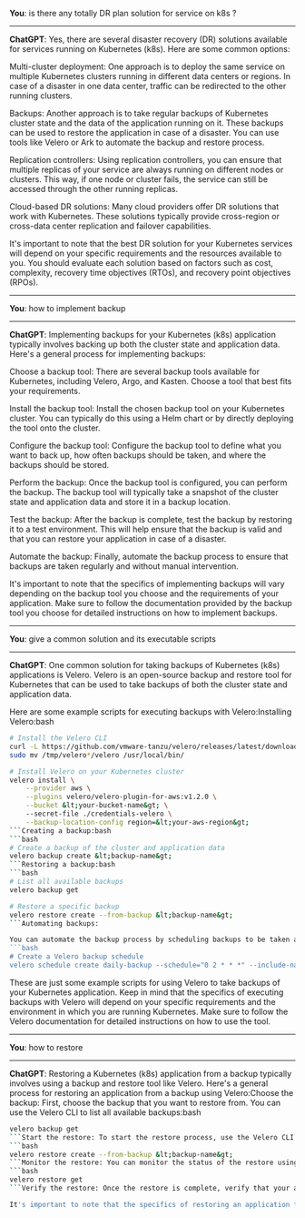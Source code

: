 **You**: is there any totally DR plan solution for service on k8s ?

--------
**ChatGPT**: Yes, there are several disaster recovery (DR) solutions available for services running on Kubernetes (k8s). Here are some common options:

Multi-cluster deployment: One approach is to deploy the same service on multiple Kubernetes clusters running in different data centers or regions. In case of a disaster in one data center, traffic can be redirected to the other running clusters.

Backups: Another approach is to take regular backups of Kubernetes cluster state and the data of the application running on it. These backups can be used to restore the application in case of a disaster. You can use tools like Velero or Ark to automate the backup and restore process.

Replication controllers: Using replication controllers, you can ensure that multiple replicas of your service are always running on different nodes or clusters. This way, if one node or cluster fails, the service can still be accessed through the other running replicas.

Cloud-based DR solutions: Many cloud providers offer DR solutions that work with Kubernetes. These solutions typically provide cross-region or cross-data center replication and failover capabilities.

It's important to note that the best DR solution for your Kubernetes services will depend on your specific requirements and the resources available to you. You should evaluate each solution based on factors such as cost, complexity, recovery time objectives (RTOs), and recovery point objectives (RPOs).

--------
**You**: how to implement backup

--------
**ChatGPT**: Implementing backups for your Kubernetes (k8s) application typically involves backing up both the cluster state and application data. Here's a general process for implementing backups:

Choose a backup tool: There are several backup tools available for Kubernetes, including Velero, Argo, and Kasten. Choose a tool that best fits your requirements.

Install the backup tool: Install the chosen backup tool on your Kubernetes cluster. You can typically do this using a Helm chart or by directly deploying the tool onto the cluster.

Configure the backup tool: Configure the backup tool to define what you want to back up, how often backups should be taken, and where the backups should be stored.

Perform the backup: Once the backup tool is configured, you can perform the backup. The backup tool will typically take a snapshot of the cluster state and application data and store it in a backup location.

Test the backup: After the backup is complete, test the backup by restoring it to a test environment. This will help ensure that the backup is valid and that you can restore your application in case of a disaster.

Automate the backup: Finally, automate the backup process to ensure that backups are taken regularly and without manual intervention.

It's important to note that the specifics of implementing backups will vary depending on the backup tool you choose and the requirements of your application. Make sure to follow the documentation provided by the backup tool you choose for detailed instructions on how to implement backups.

--------
**You**: give a common solution and its executable  scripts

--------
**ChatGPT**: One common solution for taking backups of Kubernetes (k8s) applications is Velero. Velero is an open-source backup and restore tool for Kubernetes that can be used to take backups of both the cluster state and application data.

Here are some example scripts for executing backups with Velero:Installing Velero:bash
```bash
# Install the Velero CLI
curl -L https://github.com/vmware-tanzu/velero/releases/latest/download/velero-linux-amd64.tar.gz | tar xvz -C /tmp
sudo mv /tmp/velero*/velero /usr/local/bin/

# Install Velero on your Kubernetes cluster
velero install \
    --provider aws \
    --plugins velero/velero-plugin-for-aws:v1.2.0 \
    --bucket &lt;your-bucket-name&gt; \
    --secret-file ./credentials-velero \
    --backup-location-config region=&lt;your-aws-region&gt;
```Creating a backup:bash
```bash
# Create a backup of the cluster and application data
velero backup create &lt;backup-name&gt;
```Restoring a backup:bash
```bash
# List all available backups
velero backup get

# Restore a specific backup
velero restore create --from-backup &lt;backup-name&gt;
```Automating backups:

You can automate the backup process by scheduling backups to be taken at regular intervals. Here's an example cron job that runs a backup every day at 2:00 AM:bash
```bash
# Create a Velero backup schedule
velero schedule create daily-backup --schedule="0 2 * * *" --include-namespaces=&lt;your-namespace&gt;
```

These are just some example scripts for using Velero to take backups of your Kubernetes application. Keep in mind that the specifics of executing backups with Velero will depend on your specific requirements and the environment in which you are running Kubernetes. Make sure to follow the Velero documentation for detailed instructions on how to use the tool.

--------
**You**: how to restore

--------
**ChatGPT**: Restoring a Kubernetes (k8s) application from a backup typically involves using a backup and restore tool like Velero. Here's a general process for restoring an application from a backup using Velero:Choose the backup: First, choose the backup that you want to restore from. You can use the Velero CLI to list all available backups:bash
```bash
velero backup get
```Start the restore: To start the restore process, use the Velero CLI to create a new restore object:bash
```bash
velero restore create --from-backup &lt;backup-name&gt;
```Monitor the restore: You can monitor the status of the restore using the Velero CLI:bash
```bash
velero restore get
```Verify the restore: Once the restore is complete, verify that your application is running correctly by checking the logs and testing its functionality.

It's important to note that the specifics of restoring an application from a backup will depend on the backup tool you choose and the requirements of your application. Make sure to follow the documentation provided by the backup tool you choose for detailed instructions on how to restore from a backup.


